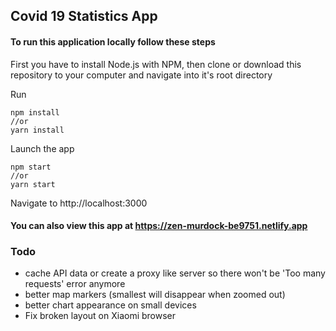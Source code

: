 ## Covid 19 Statistics App


#### To run this application locally follow these steps

First you have to install Node.js with NPM, then clone or download this repository to your computer and navigate into it's root directory

Run
```
npm install
//or
yarn install
```

Launch the app
```
npm start
//or
yarn start
```
Navigate to http://localhost:3000

#### You can also view this app at https://zen-murdock-be9751.netlify.app


### Todo
- cache API data or create a proxy like server so there won't be 'Too many requests' error anymore
- better map markers (smallest will disappear when zoomed out)
- better chart appearance on small devices 
- Fix broken layout on Xiaomi browser